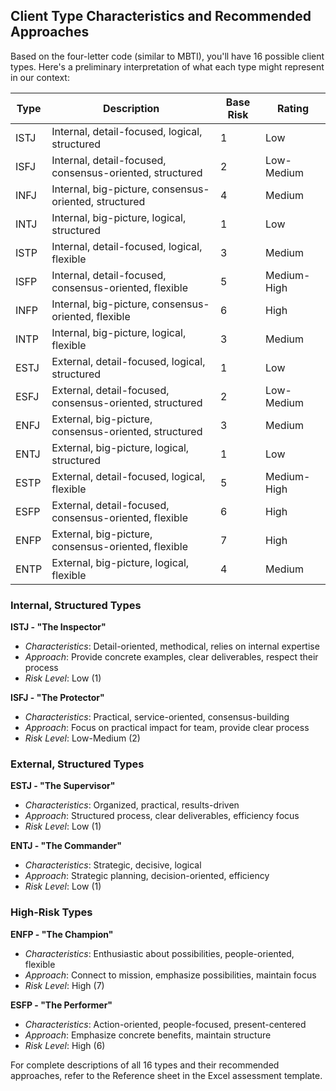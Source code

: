 ## Client Type Characteristics and Recommended Approaches

Based on the four-letter code (similar to MBTI), you'll have 16 possible client types. Here's a preliminary interpretation of what each type might represent in our context:

| Type | Description | Base Risk | Rating
|------|-------------|------------------|-----------|
| ISTJ | Internal, detail-focused, logical, structured |1| Low |
| ISFJ | Internal, detail-focused, consensus-oriented, structured |2| Low-Medium |
| INFJ | Internal, big-picture, consensus-oriented, structured |4| Medium |
| INTJ | Internal, big-picture, logical, structured |1| Low |
| ISTP | Internal, detail-focused, logical, flexible |3| Medium |
| ISFP | Internal, detail-focused, consensus-oriented, flexible |5| Medium-High |
| INFP | Internal, big-picture, consensus-oriented, flexible |6| High |
| INTP | Internal, big-picture, logical, flexible |3| Medium |
| ESTJ | External, detail-focused, logical, structured |1| Low |
| ESFJ | External, detail-focused, consensus-oriented, structured |2| Low-Medium |
| ENFJ | External, big-picture, consensus-oriented, structured |3| Medium |
| ENTJ | External, big-picture, logical, structured |1| Low |
| ESTP | External, detail-focused, logical, flexible |5| Medium-High |
| ESFP | External, detail-focused, consensus-oriented, flexible |6| High |
| ENFP | External, big-picture, consensus-oriented, flexible |7| High |
| ENTP | External, big-picture, logical, flexible |4| Medium |

### Internal, Structured Types

**ISTJ - "The Inspector"**
- *Characteristics*: Detail-oriented, methodical, relies on internal expertise
- *Approach*: Provide concrete examples, clear deliverables, respect their process
- *Risk Level*: Low (1)

**ISFJ - "The Protector"**
- *Characteristics*: Practical, service-oriented, consensus-building
- *Approach*: Focus on practical impact for team, provide clear process
- *Risk Level*: Low-Medium (2)

### External, Structured Types

**ESTJ - "The Supervisor"**
- *Characteristics*: Organized, practical, results-driven
- *Approach*: Structured process, clear deliverables, efficiency focus
- *Risk Level*: Low (1)

**ENTJ - "The Commander"**
- *Characteristics*: Strategic, decisive, logical
- *Approach*: Strategic planning, decision-oriented, efficiency
- *Risk Level*: Low (1)

### High-Risk Types

**ENFP - "The Champion"**
- *Characteristics*: Enthusiastic about possibilities, people-oriented, flexible
- *Approach*: Connect to mission, emphasize possibilities, maintain focus
- *Risk Level*: High (7)

**ESFP - "The Performer"**
- *Characteristics*: Action-oriented, people-focused, present-centered
- *Approach*: Emphasize concrete benefits, maintain structure
- *Risk Level*: High (6)

For complete descriptions of all 16 types and their recommended approaches, refer to the Reference sheet in the Excel assessment template.
